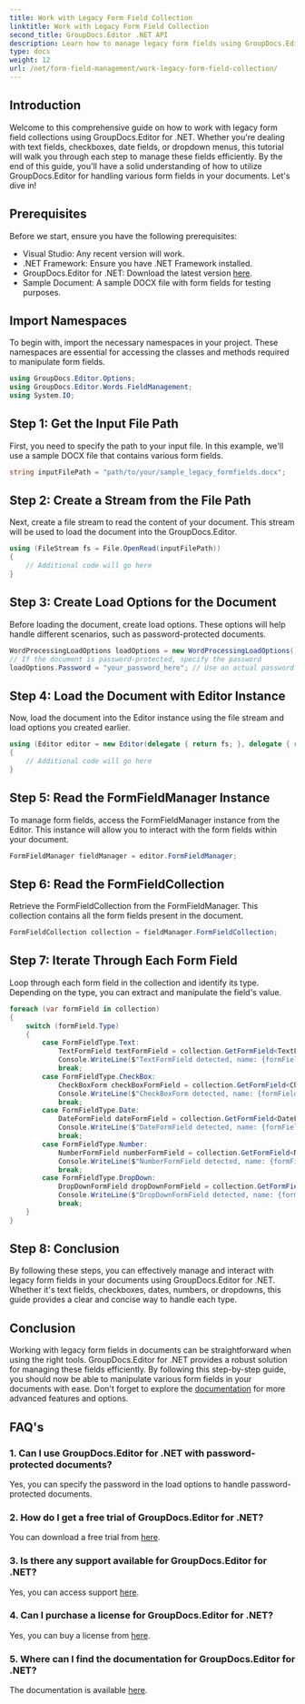 ```yaml
---
title: Work with Legacy Form Field Collection
linktitle: Work with Legacy Form Field Collection
second_title: GroupDocs.Editor .NET API
description: Learn how to manage legacy form fields using GroupDocs.Editor for .NET with our detailed guide. Perfect for handling text fields, checkboxes, dates, and more.
type: docs
weight: 12
url: /net/form-field-management/work-legacy-form-field-collection/
---
```

## Introduction
Welcome to this comprehensive guide on how to work with legacy form field collections using GroupDocs.Editor for .NET. Whether you're dealing with text fields, checkboxes, date fields, or dropdown menus, this tutorial will walk you through each step to manage these fields efficiently. By the end of this guide, you'll have a solid understanding of how to utilize GroupDocs.Editor for handling various form fields in your documents. Let's dive in!
## Prerequisites
Before we start, ensure you have the following prerequisites:
- Visual Studio: Any recent version will work.
- .NET Framework: Ensure you have .NET Framework installed.
- GroupDocs.Editor for .NET: Download the latest version [here](https://releases.groupdocs.com/editor/net/).
- Sample Document: A sample DOCX file with form fields for testing purposes.
## Import Namespaces
To begin with, import the necessary namespaces in your project. These namespaces are essential for accessing the classes and methods required to manipulate form fields.
```csharp
using GroupDocs.Editor.Options;
using GroupDocs.Editor.Words.FieldManagement;
using System.IO;
```
## Step 1: Get the Input File Path
First, you need to specify the path to your input file. In this example, we'll use a sample DOCX file that contains various form fields.
```csharp
string inputFilePath = "path/to/your/sample_legacy_formfields.docx";
```
## Step 2: Create a Stream from the File Path
Next, create a file stream to read the content of your document. This stream will be used to load the document into the GroupDocs.Editor.
```csharp
using (FileStream fs = File.OpenRead(inputFilePath))
{
    // Additional code will go here
}
```
## Step 3: Create Load Options for the Document
Before loading the document, create load options. These options will help handle different scenarios, such as password-protected documents.
```csharp
WordProcessingLoadOptions loadOptions = new WordProcessingLoadOptions();
// If the document is password-protected, specify the password
loadOptions.Password = "your_password_here"; // Use an actual password if necessary
```
## Step 4: Load the Document with Editor Instance
Now, load the document into the Editor instance using the file stream and load options you created earlier.
```csharp
using (Editor editor = new Editor(delegate { return fs; }, delegate { return loadOptions; }))
{
    // Additional code will go here
}
```
## Step 5: Read the FormFieldManager Instance
To manage form fields, access the FormFieldManager instance from the Editor. This instance will allow you to interact with the form fields within your document.
```csharp
FormFieldManager fieldManager = editor.FormFieldManager;
```
## Step 6: Read the FormFieldCollection
Retrieve the FormFieldCollection from the FormFieldManager. This collection contains all the form fields present in the document.
```csharp
FormFieldCollection collection = fieldManager.FormFieldCollection;
```
## Step 7: Iterate Through Each Form Field
Loop through each form field in the collection and identify its type. Depending on the type, you can extract and manipulate the field's value.
```csharp
foreach (var formField in collection)
{
    switch (formField.Type)
    {
        case FormFieldType.Text:
            TextFormField textFormField = collection.GetFormField<TextFormField>(formField.Name);
            Console.WriteLine($"TextFormField detected, name: {formField.Name}, value: {textFormField.Value}");
            break;
        case FormFieldType.CheckBox:
            CheckBoxForm checkBoxFormField = collection.GetFormField<CheckBoxForm>(formField.Name);
            Console.WriteLine($"CheckBoxForm detected, name: {formField.Name}, value: {checkBoxFormField.Value}");
            break;
        case FormFieldType.Date:
            DateFormField dateFormField = collection.GetFormField<DateFormField>(formField.Name);
            Console.WriteLine($"DateFormField detected, name: {formField.Name}, value: {dateFormField.Value}");
            break;
        case FormFieldType.Number:
            NumberFormField numberFormField = collection.GetFormField<NumberFormField>(formField.Name);
            Console.WriteLine($"NumberFormField detected, name: {formField.Name}, value: {numberFormField.Value}");
            break;
        case FormFieldType.DropDown:
            DropDownFormField dropDownFormField = collection.GetFormField<DropDownFormField>(formField.Name);
            Console.WriteLine($"DropDownFormField detected, name: {formField.Name}, value selected: {dropDownFormField.Value[dropDownFormField.SelectedIndex]}");
            break;
    }
}
```
## Step 8: Conclusion
By following these steps, you can effectively manage and interact with legacy form fields in your documents using GroupDocs.Editor for .NET. Whether it's text fields, checkboxes, dates, numbers, or dropdowns, this guide provides a clear and concise way to handle each type.
## Conclusion
Working with legacy form fields in documents can be straightforward when using the right tools. GroupDocs.Editor for .NET provides a robust solution for managing these fields efficiently. By following this step-by-step guide, you should now be able to manipulate various form fields in your documents with ease. Don't forget to explore the [documentation](https://reference.groupdocs.com/editor/net/) for more advanced features and options.
## FAQ's
### 1. Can I use GroupDocs.Editor for .NET with password-protected documents?
Yes, you can specify the password in the load options to handle password-protected documents.
### 2. How do I get a free trial of GroupDocs.Editor for .NET?
You can download a free trial from [here](https://releases.groupdocs.com/).
### 3. Is there any support available for GroupDocs.Editor for .NET?
Yes, you can access support [here](https://forum.groupdocs.com/c/editor/20).
### 4. Can I purchase a license for GroupDocs.Editor for .NET?
Yes, you can buy a license from [here](https://purchase.groupdocs.com/buy).
### 5. Where can I find the documentation for GroupDocs.Editor for .NET?
The documentation is available [here](https://reference.groupdocs.com/editor/net/).

